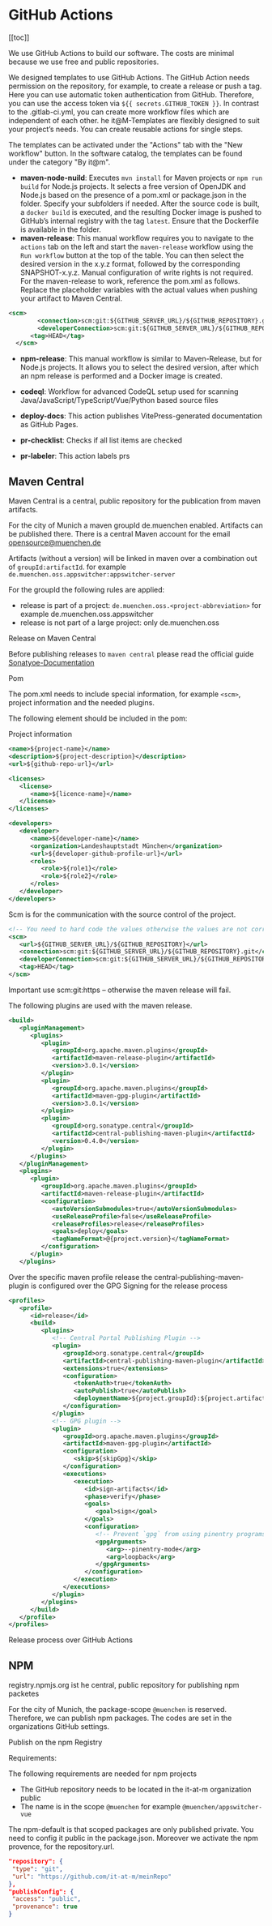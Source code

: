 # GitHub Actions

[[toc]]

We use GitHub Actions to build our software. The costs are minimal because we use free and public repositories.

We designed templates to use GitHub Actions. The GitHub Action needs permission on the repository, for example, to create a release or push a tag. Here you can use automatic token authentication from GitHub.
Therefore, you can use the access token via <span v-pre>`${{ secrets.GITHUB_TOKEN }}`</span>. In contrast to the .gitlab-ci.yml, you can create more workflow files which are independent of each other. he it@M-Templates are flexibly designed to suit your project’s needs. You can create reusable actions for single steps.

The templates can be activated under the "Actions" tab with the "New workflow" button. In the software catalog, the templates can be found under the category "By it@m".

- **maven-node-nuild**: Executes `mvn install` for Maven projects or `npm run build` for Node.js projects. It selects a free version of OpenJDK and Node.js based on the presence of a pom.xml or package.json in the folder.
  Specify your subfolders if needed. After the source code is built, a `docker build` is executed, and the resulting Docker image is pushed to GitHub’s internal registry with the tag `latest`. Ensure that the Dockerfile is available in the folder.
- **maven-release**: This manual workflow requires you to navigate to the `actions` tab on the left and start the `maven-release` workflow using the `Run workflow` button at the top of the table. You can then select the desired version in the x.y.z format, followed by the corresponding SNAPSHOT-x.y.z. Manual configuration of write rights is not required.
  For the maven-release to work, reference the pom.xml as follows. Replace the placeholder variables with the actual values when pushing your artifact to Maven Central.

```xml
<scm>
        <connection>scm:git:${GITHUB_SERVER_URL}/${GITHUB_REPOSITORY}.git</connection>
        <developerConnection>scm:git:${GITHUB_SERVER_URL}/${GITHUB_REPOSITORY}.git</developerConnection>
      <tag>HEAD</tag>
  </scm>
```

- **npm-release**: This manual workflow is similar to Maven-Release, but for Node.js projects. It allows you to select the desired version, after which an npm release is performed and a Docker image is created.

- **codeql**: Workflow for advanced CodeQL setup used for scanning Java/JavaScript/TypeScript/Vue/Python based source files
- **deploy-docs**: This action publishes VitePress-generated documentation as GitHub Pages.
- **pr-checklist**: Checks if all list items are checked
- **pr-labeler**: This action labels prs

## Maven Central

Maven Central is a central, public repository for the publication from maven artifacts.

For the city of Munich a maven groupId de.muenchen enabled. Artifacts can be published there. There is a central Maven account for the email [opensource@muenchen.de](mailto:opensource@muenchen.de)

Artifacts (without a version) will be linked in maven over a combination out of `groupId:artifactId`. for example `de.muenchen.oss.appswitcher:appswitcher-server`

For the groupId the following rules are applied:

- release is part of a project: `de.muenchen.oss.<project-abbreviation>` for example de.muenchen.oss.appswitcher
- release is not part of a large project: only de.muenchen.oss

Release on Maven Central

Before publishing releases to `maven central` please read the official guide [Sonatyoe-Documentation](https://central.sonatype.org/publish/publish-maven/)

Pom

The pom.xml needs to include special information, for example `<scm>`, project information and the needed plugins.

The following element should be included in the pom:

Project information

```xml
<name>${project-name}</name>
<description>${project-description}</description>
<url>${github-repo-url}</url>

<licenses>
   <license>
      <name>${licence-name}</name>
   </license>
</licenses>

<developers>
   <developer>
      <name>${developer-name}</name>
      <organization>Landeshauptstadt München</organization>
      <url>${developer-github-profile-url}</url>
      <roles>
         <role>${role1}</role>
         <role>${role2}</role>
      </roles>
   </developer>
</developers>
```

Scm is for the communication with the source control of the project.

```xml
<!-- You need to hard code the values otherwise the values are not correct in the registry  -->
<scm>
   <url>${GITHUB_SERVER_URL}/${GITHUB_REPOSITORY}</url>
   <connection>scm:git:${GITHUB_SERVER_URL}/${GITHUB_REPOSITORY}.git</connection>
   <developerConnection>scm:git:${GITHUB_SERVER_URL}/${GITHUB_REPOSITORY}.git</developerConnection>
   <tag>HEAD</tag>
</scm>
```

Important use scm:git:https – otherwise the maven release will fail.

The following plugins are used with the maven release.

```xml
<build>
   <pluginManagement>
      <plugins>
         <plugin>
            <groupId>org.apache.maven.plugins</groupId>
            <artifactId>maven-release-plugin</artifactId>
            <version>3.0.1</version>
         </plugin>
         <plugin>
            <groupId>org.apache.maven.plugins</groupId>
            <artifactId>maven-gpg-plugin</artifactId>
            <version>3.0.1</version>
         </plugin>
         <plugin>
            <groupId>org.sonatype.central</groupId>
            <artifactId>central-publishing-maven-plugin</artifactId>
            <version>0.4.0</version>
         </plugin>
      </plugins>
   </pluginManagement>
   <plugins>
      <plugin>
         <groupId>org.apache.maven.plugins</groupId>
         <artifactId>maven-release-plugin</artifactId>
         <configuration>
            <autoVersionSubmodules>true</autoVersionSubmodules>
            <useReleaseProfile>false</useReleaseProfile>
            <releaseProfiles>release</releaseProfiles>
            <goals>deploy</goals>
            <tagNameFormat>@{project.version}</tagNameFormat>
         </configuration>
      </plugin>
   </plugins>
```

Over the specific maven profile release the central-publishing-maven-plugin is configured over the GPG Signing for the release process

```xml
<profiles>
   <profile>
      <id>release</id>
      <build>
         <plugins>
            <!-- Central Portal Publishing Plugin -->
            <plugin>
               <groupId>org.sonatype.central</groupId>
               <artifactId>central-publishing-maven-plugin</artifactId>
               <extensions>true</extensions>
               <configuration>
                  <tokenAuth>true</tokenAuth>
                  <autoPublish>true</autoPublish>
                  <deploymentName>${project.groupId}:${project.artifactId}:${project.version}</deploymentName>
               </configuration>
            </plugin>
            <!-- GPG plugin -->
            <plugin>
               <groupId>org.apache.maven.plugins</groupId>
               <artifactId>maven-gpg-plugin</artifactId>
               <configuration>
                  <skip>${skipGpg}</skip>
               </configuration>
               <executions>
                  <execution>
                     <id>sign-artifacts</id>
                     <phase>verify</phase>
                     <goals>
                        <goal>sign</goal>
                     </goals>
                     <configuration>
                        <!-- Prevent `gpg` from using pinentry programs -->
                        <gpgArguments>
                           <arg>--pinentry-mode</arg>
                           <arg>loopback</arg>
                        </gpgArguments>
                     </configuration>
                  </execution>
               </executions>
            </plugin>
         </plugins>
      </build>
   </profile>
</profiles>
```

Release process over GitHub Actions

## NPM

registry.npmjs.org ist he central, public repository for publishing npm packetes

For the city of Munich, the package-scope `@muenchen` is reserved. Therefore, we can publish npm packages. The codes are set in the organizations GitHub settings.

Publish on the npm Registry

Requirements:

The following requirements are needed for npm projects

- The GitHub repository needs to be located in the it-at-m organization public
- The name is in the scope `@muenchen` for example `@muenchen/appswitcher-vue`

The npm-default is that scoped packages are only published private. You need to config it public in the package.json. Moreover we activate the npm provence, for the repository.url.

```json
"repository": {
 "type": "git",
 "url": "https://github.com/it-at-m/meinRepo"
},
"publishConfig": {
 "access": "public",
 "provenance": true
}
```
